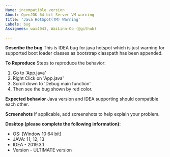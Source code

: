 ```yaml
---
Name: incompatible version
About: OpenJDK 64-bit Server VM warning 
Title: 'Java HotSpot(TM) Warning'
Labels: bug
Assignees: wai4043, WaiLinn-Oo (@github)

---
```


**Describe the bug**
This is IDEA bug for java hotspot which is just warning for supported boot loader classes as bootstrap classpath has been appended.

**To Reproduce**
Steps to reproduce the behavior:
1. Go to 'App.java'
2. Right Click on 'App.java'
3. Scroll down to 'Debug main function'
4. Then see the bug shown by red color.

**Expected behavior**
Java version and IDEA supporting should compatible each other.

**Screenshots**
If applicable, add screenshots to help explain your problem.

**Desktop (please complete the following information):**
 - OS: [Window 10 64 bit]
 - JAVA: 11, 12, 13
 - IDEA - 2019.3.1
 - Version - ULTIMATE version

